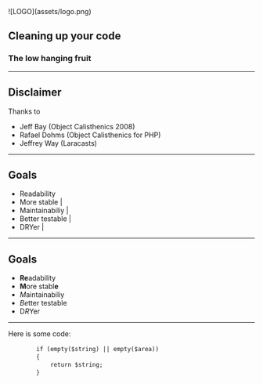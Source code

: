 <div class="logo">
![LOGO](assets/logo.png)
</div>

## Cleaning up your code
### The low hanging fruit

---

## Disclaimer

Thanks to
- Jeff Bay (Object Calisthenics 2008)
- Rafael Dohms (Object Calisthenics for PHP)
- Jeffrey Way (Laracasts)

---

## Goals

- Readability
- More stable	|
- Maintainabiliy	|
- Better testable	|
- DRYer	|

---

## Goals

- **Re**adability
- **M**ore stabl**e**
- *M*aintainabiliy
- *Be*tter testable
- D*R*Yer

---


Here is some code:

```
		if (empty($string) || empty($area))
		{
			return $string;
		}
```